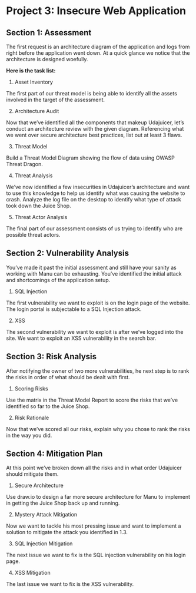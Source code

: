 # Project 3: Insecure Web Application

## Section 1: Assessment

The first request is an architecture diagram of the application and logs from right before the application went down. At a quick glance we notice that the architecture is designed woefully. 

**Here is the task list:**

1. Asset Inventory

The first part of our threat model is being able to identify all the assets involved in the target of the assessment.

2. Architecture Audit

Now that we’ve identified all the components that makeup Udajuicer, let’s conduct an architecture review with the given diagram. Referencing what we went over secure architecture best practices, list out at least 3 flaws.

3. Threat Model

Build a Threat Model Diagram showing the flow of data using OWASP Threat Dragon. 

4. Threat Analysis

We’ve now identified a few insecurities in Udajuicer’s architecture and want to use this knowledge to help us identify what was causing the website to crash. Analyze the log file on the desktop to identify what type of attack took down the Juice Shop.

5. Threat Actor Analysis

The final part of our assessment consists of us trying to identify who are possible threat actors.

## Section 2: Vulnerability Analysis
You’ve made it past the initial assessment and still have your sanity as working with Manu can be exhausting. You’ve identified the initial attack and shortcomings of the application setup. 

1. SQL Injection

The first vulnerability we want to exploit is on the login page of the website. The login portal is subjectable to a SQL Injection attack.

2. XSS

The second vulnerability we want to exploit is after we’ve logged into the site. We want to exploit an XSS vulnerability in the search bar. 


## Section 3: Risk Analysis
After notifying the owner of two more vulnerabilities, he next step is to rank the risks in order of what should be dealt with first.

1. Scoring Risks

Use the matrix in the Threat Model Report to score the risks that we’ve identified so far to the Juice Shop.

2. Risk Rationale

Now that we’ve scored all our risks, explain why you chose to rank the risks in the way you did. 

## Section 4: Mitigation Plan
At this point we’ve broken down all the risks and in what order Udajuicer should mitigate them.

1. Secure Architecture

Use draw.io to design a far more secure architecture for Manu to implement in getting the Juice Shop back up and running.

2. Mystery Attack Mitigation

Now we want to tackle his most pressing issue and want to implement a solution to mitigate the attack you identified in 1.3.

3. SQL Injection Mitigation

The next issue we want to fix is the SQL injection vulnerability on his login page. 

4. XSS Mitigation

The last issue we want to fix is the XSS vulnerability. 







